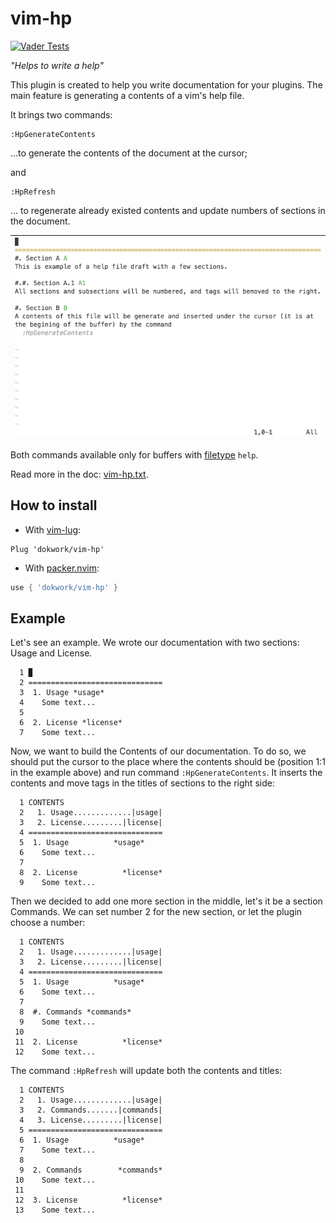 # vim-hp 

[![Vader Tests](https://github.com/dokwork/vim-hp/actions/workflows/ci.yml/badge.svg)](https://github.com/dokwork/vim-hp/actions/workflows/ci.yml)

  _"Helps to write a help"_

This plugin is created to help you write documentation for your plugins.
The main feature is generating a contents of a vim's help file.

It brings two commands:

```viml
:HpGenerateContents
```
...to generate the contents of the document at the cursor;

and 

```viml
:HpRefresh
```
... to regenerate already existed contents and update numbers of sections in the
document.

|![example](example.gif)|
|----|

Both commands available only for buffers with [filetype](https://vimhelp.org/filetype.txt.html#filetype) `help`.

Read more in the doc: [vim-hp.txt](doc/vim-hp.txt).

## How to install

* With [vim-lug](https://github.com/junegunn/vim-plug/):

```viml
Plug 'dokwork/vim-hp'
```

* With [packer.nvim](https://github.com/wbthomason/packer.nvim/):

```lua
use { 'dokwork/vim-hp' }
```

## Example

Let's see an example. We wrote our documentation with two sections:
Usage and License. 
```
  1 ▉
  2 ==============================
  3  1. Usage *usage*
  4    Some text...
  5 
  6  2. License	*license*
  7    Some text...
```
Now, we want to build the Contents of our documentation. To do so, we should
put the cursor to the place where the contents should be (position 1:1 in the
example above) and run command `:HpGenerateContents`. It inserts the contents
and move tags in the titles of sections to the right side:
```
  1 CONTENTS
  2   1. Usage.............|usage|
  3   2. License.........|license|
  4 ==============================
  5  1. Usage	 	   *usage*
  6    Some text...
  7 
  8  2. License	         *license*
  9    Some text...
```
Then we decided to add one more section in the middle, let's it be a section
Commands. We can set number 2 for the new section, or let the plugin choose a
number: 
```
  1 CONTENTS
  2   1. Usage.............|usage|
  3   2. License.........|license|
  4 ==============================
  5  1. Usage	  	   *usage*
  6    Some text...
  7 
  8  #. Commands *commands*
  9    Some text...
 10 
 11  2. License	         *license*
 12    Some text...
```
The command `:HpRefresh` will update both the contents and titles:
```
  1 CONTENTS
  2   1. Usage.............|usage|
  3   2. Commands.......|commands|
  4   3. License.........|license|
  5 ==============================
  6  1. Usage	 	   *usage*
  7    Some text...
  8 
  9  2. Commands        *commands*
 10    Some text...
 11 
 12  3. License	         *license*
 13    Some text...
```
